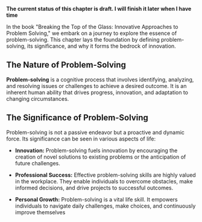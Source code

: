 **The current status of this chapter is draft. I will finish it later when I have time**

In the book "Breaking the Top of the Glass: Innovative Approaches to Problem Solving," we embark on a journey to explore the essence of problem-solving. This chapter lays the foundation by defining problem-solving, its significance, and why it forms the bedrock of innovation.

The Nature of Problem-Solving
-----------------------------

**Problem-solving** is a cognitive process that involves identifying, analyzing, and resolving issues or challenges to achieve a desired outcome. It is an inherent human ability that drives progress, innovation, and adaptation to changing circumstances.

The Significance of Problem-Solving
-----------------------------------

Problem-solving is not a passive endeavor but a proactive and dynamic force. Its significance can be seen in various aspects of life:

* **Innovation:** Problem-solving fuels innovation by encouraging the creation of novel solutions to existing problems or the anticipation of future challenges.

* **Professional Success:** Effective problem-solving skills are highly valued in the workplace. They enable individuals to overcome obstacles, make informed decisions, and drive projects to successful outcomes.

* **Personal Growth:** Problem-solving is a vital life skill. It empowers individuals to navigate daily challenges, make choices, and continuously improve themselves

